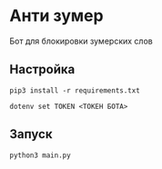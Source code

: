 # Анти зумер

Бот для блокировки зумерских слов

## Настройка
`pip3 install -r requirements.txt`

`dotenv set TOKEN <ТОКЕН БОТА>`

## Запуск
`python3 main.py`
